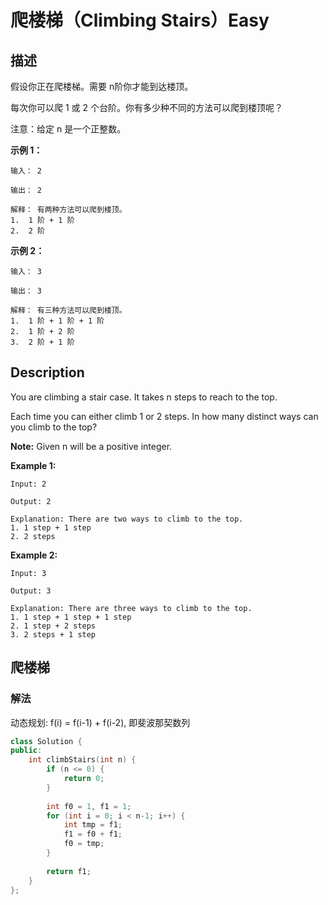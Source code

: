 # 爬楼梯（Climbing Stairs）Easy
## 描述
假设你正在爬楼梯。需要 n阶你才能到达楼顶。

每次你可以爬 1 或 2 个台阶。你有多少种不同的方法可以爬到楼顶呢？

注意：给定 n 是一个正整数。

**示例 1：**
```
输入： 2

输出： 2

解释： 有两种方法可以爬到楼顶。
1.  1 阶 + 1 阶
2.  2 阶
```

**示例 2：**
```
输入： 3

输出： 3

解释： 有三种方法可以爬到楼顶。
1.  1 阶 + 1 阶 + 1 阶
2.  1 阶 + 2 阶
3.  2 阶 + 1 阶
```

## Description
You are climbing a stair case. It takes n steps to reach to the top.

Each time you can either climb 1 or 2 steps. In how many distinct ways can you climb to the top?

**Note:**
 Given n will be a positive integer.

**Example 1:**
```
Input: 2

Output: 2

Explanation: There are two ways to climb to the top.
1. 1 step + 1 step
2. 2 steps
```


**Example 2:**
```
Input: 3

Output: 3

Explanation: There are three ways to climb to the top.
1. 1 step + 1 step + 1 step
2. 1 step + 2 steps
3. 2 steps + 1 step
```



## 爬楼梯
### 解法
动态规划: f(i) = f(i-1) + f(i-2), 即斐波那契数列
```c++
class Solution {
public:
    int climbStairs(int n) {
        if (n <= 0) {
            return 0;
        }
        
        int f0 = 1, f1 = 1;
        for (int i = 0; i < n-1; i++) {
            int tmp = f1;
            f1 = f0 + f1;
            f0 = tmp;
        }
        
        return f1;
    }
};
```